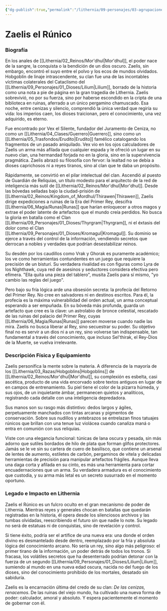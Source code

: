 ```yaml
---
{"dg-publish":true,"permalink":"/lithernia/09-personajes/03-agrupaciones/clan-del-juramento-de-ceniza/zaelis-el-runico/","tags":["lithernia","personajes","Clan","Mor'dhul","Archivista Arcano","Hobgoblin"]}
---
```


# Zaelis el Rúnico

### Biografía

En los anales de [[Lithernia/02_Reinos/Mor'dhul\|Mor'dhul]], el poder nace de la sangre, la conquista o la bendición de un dios oscuro. Zaelis, sin embargo, encontró el suyo entre el polvo y los ecos de mundos olvidados. Hobgoblin de linaje intrascendente, su clan fue una de las incontables víctimas colaterales del Cataclismo del [[Lithernia/09_Personajes/01_Dioses/Lilium\|Lilium]], borrado de la historia como una nota a pie de página en la gran tragedia de Lithernia. Zaelis sobrevivió, no por su fuerza, sino por haberse escondido en la cripta de una biblioteca en ruinas, aferrado a un único pergamino chamuscado. Esa noche, entre cenizas y silencio, comprendió la única verdad que regiría su vida: los imperios caen, los dioses traicionan, pero el conocimiento, una vez adquirido, es eterno.

Fue encontrado por Vex el Silente, fundador del Juramento de Ceniza, no como un [[Lithernia/04_Clases/Guerrero\|Guerrero]], sino como un [[Lithernia/05_Trasfondos/Erudito\|Erudito]] famélico catalogando los fragmentos de un pasado aniquilado. Vex vio en los ojos calculadores de Zaelis un arma más afilada que cualquier espada y le ofreció un lugar en su nuevo clan, una hermandad forjada no en la gloria, sino en la supervivencia pragmática. Zaelis abrazó su filosofía con fervor: la lealtad no se debía a dioses caprichosos ni a reyes tiranos, sino al clan que te daba un propósito.

Rápidamente, se convirtió en el pilar intelectual del clan. Ascendió al puesto de Guardián de Reliquias, un título modesto para el arquitecto de la red de inteligencia más sutil de [[Lithernia/02_Reinos/Mor'dhul\|Mor'dhul]]. Desde las bóvedas selladas bajo la ciudad-prisión de [[Lithernia/02_Reinos/Kingdom_of_Mordhul/Thirawen\|Thirawen]], Zaelis dirige expediciones a ruinas de la Era del Primer Rey, descifra [[Lithernia/06_Magia/Runas\|Runas]] que harían enloquecer a otros magos y extrae el poder latente de artefactos que el mundo creía perdidos. No busca la gloria en batalla como el Clan [[Lithernia/09_Personajes/01_Dioses/Thyrgram\|Thyrgram]], ni el éxtasis del dolor como el Clan [[Lithernia/09_Personajes/01_Dioses/Kromagul\|Kromagul]]. Su dominio se ejerce a través del control de la información, vendiendo secretos que derrocan a nobles y verdades que podrían desestabilizar reinos.

Su desdén por los caudillos como Vrak y Ghorak es puramente académico; los ve como herramientas contundentes en un juego que requiere la precisión de un bisturí. Su verdadera rivalidad es con figuras como Lyra de los Nighthawk, cuya red de asesinos y seductores considera efectiva pero efímera. "Ella quita una pieza del tablero", musita Zaelis para sí mismo, "yo cambio las reglas del juego".

Pero bajo su fría lógica arde una obsesión secreta: la profecía del Retorno del Primer Rey. No cree en salvadores ni en destinos escritos. Para él, la profecía es la máxima vulnerabilidad del orden actual, un arma conceptual esperando a ser empuñada. En su bóveda más profunda, guarda un artefacto que cree es la clave: un astrolabio de bronce celestial, rescatado de las ruinas del palacio del Primer Rey, cuyas [[Lithernia/06_Magia/Runas\|Runas]] parecen moverse cuando nadie las mira. Zaelis no busca liberar al Rey, sino secuestrar su poder. Su objetivo final no es servir a un dios ni a un rey, sino volverse tan indispensable, tan fundamental a través del conocimiento, que incluso Sel'thirak, el Rey-Dios de la Muerte, se vuelva irrelevante.

### Descripción Física y Equipamiento

Zaelis personifica la mente sobre la materia. A diferencia de la mayoría de los [[Lithernia/03_Razas/Hobgoblins\|Hobgoblins]] de [[Lithernia/02_Reinos/Mor'dhul\|Mor'dhul]], su complexión es esbelta, casi ascética, producto de una vida encorvado sobre textos antiguos en lugar de en campos de entrenamiento. Su piel tiene el color de la pizarra húmeda, y sus ojos, de un inquietante ámbar, permanecen quietos y analíticos, registrando cada detalle con una inteligencia depredadora.

Sus manos son su rasgo más distintivo: dedos largos y ágiles, perpetuamente manchados con tintas arcanas y pigmentos de conservación. Sobre sus nudillos y antebrazos se entrelazan finos tatuajes rúnicos que brillan con una tenue luz violácea cuando canaliza maná o entra en comunión con sus reliquias.

Viste con una elegancia funcional: túnicas de lana oscura y pesada, sin más adorno que sutiles bordados de hilo de plata que forman glifos protectores. Jamás se le ve sin su cartera de cuero de basilisco, que contiene un arsenal de lentes de aumento, estiletes de carbón, pergaminos de vitela y delicadas herramientas de precisión para manipular artefactos frágiles. Aunque lleva una daga corta y afilada en su cinto, es más una herramienta para cortar encuadernaciones que un arma. Su verdadera armadura es el conocimiento que custodia, y su arma más letal es un secreto susurrado en el momento oportuno.

### Legado e Impacto en Lithernia

Zaelis el Rúnico es un fulcro oculto en el gran mecanismo de poder de Lithernia. Mientras reyes y generales chocan en batallas que quedarán registradas en la historia, él opera desde los silenciosos archivos y las tumbas olvidadas, reescribiendo el futuro sin que nadie lo note. Su legado no será de estatuas ni de conquistas, sino de revelación y control.

Si tiene éxito, podría ser el artífice de una nueva era: una donde el orden divino es desmantelado desde dentro, reemplazado por la fría y absoluta lógica del conocimiento arcano. No sería un rey, sino algo más peligroso: el primer tirano de la información, un poder detrás de todos los tronos. Si fracasa, los volátiles secretos que ha desenterrado podrían detonar con la fuerza de un segundo [[Lithernia/09_Personajes/01_Dioses/Lilium\|Lilium]], sumiendo al mundo en una nueva edad oscura, nacida no del fuego de los dioses, sino del conocimiento prohibido de los mortales, desatado sin sabiduría.

Zaelis es la encarnación última del credo de su clan: *De las cenizas, renacemos*. De las ruinas del viejo mundo, ha cultivado una nueva forma de poder: calculador, amoral y absoluto. Y espera pacientemente el momento de gobernar con él.